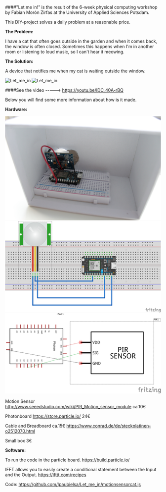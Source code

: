 ####"Let me in!" is the result of the 6-week physical computing workshop by Fabian Morón Zirfas at the University of Applied Sciences Potsdam.

This DIY-project solves a daily problem at a reasonable price.

**The Problem:**

I have a cat that often goes outside in the garden and when it comes back, the window is often closed. Sometimes this happens when I'm in another room or listening to loud music, so I can't hear it meowing.

**The Solution:**

A device that notifies me when my cat is waiting outside the window.

![Let_me_in](/IMG_9407.JPG)
![Let_me_in](/IMG_9410.JPG)



####See the video -----> https://youtu.be/IDC_40A-rBQ


Below you will find some more information about how is it made.


**Hardware:**

![Let_me_in](/IMG_9412.JPG)
![Let_me_in](/circuitPIR_bb.png)
![Let_me_in](/circuitPIR_schem.png)


Motion Sensor http://www.seeedstudio.com/wiki/PIR_Motion_sensor_module ca.10€

Photonboard https://store.particle.io/ 24€

Cable and Breadboard ca.15€ https://www.conrad.de/de/steckplatinen-o2512070.html

Small box 3€

**Software:**

To run the code in the particle board. https://build.particle.io/

IFFT allows you to easily create a conditional statement between the Input and the Output. https://ifttt.com/recipes

Code: https://github.com/lpaubielsa/Let_me_in/motionsensorcat.js
 
 

